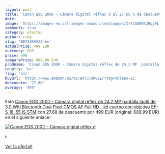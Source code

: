 ```yaml
---
layout: post
title: 'Canon EOS 200D - Cámara digital réflex d al 27.68 % de descuento'
date: 
image: 'https://images-eu.ssl-images-amazon.com/images/I/41GUEE%2Byj9L._SL200_.jpg'
comments: true
category: ofertas
author: ring
slug: 'B073JRRVZZ-es'
actualPrice: 499 EUR
currency: EUR
price: 499
comparePrice: 689.99 EUR
prodname: 'Canon EOS 200D - Cámara digital réflex de 24.2 MP  pantalla táctil de 3.0    Wifi  Bluetooth  Dual Pixel CMOS AF  Full HD  - kit cuerpo con objetivo EF-S 18-55 IS STM'
country: 'es'
flag: '🇪🇸'
buyurl: 'https://www.amazon.es/dp/B073JRRVZZ/?tag=tolees-21'
descuento: '27.68'
average: '499'
---
```


Está [Canon EOS 200D - Cámara digital réflex de 24.2 MP  pantalla táctil de 3.0    Wifi  Bluetooth  Dual Pixel CMOS AF  Full HD  - kit cuerpo con objetivo EF-S 18-55 IS STM](https://www.amazon.es/dp/B073JRRVZZ/?tag=tolees-21) con 27.68 de descuento por 499 EUR (original: 689.99 EUR) en el siguiente enlace!

[![Canon EOS 200D - Cámara digital réflex d](https://images-eu.ssl-images-amazon.com/images/I/41GUEE%2Byj9L._SL200_.jpg)](https://www.amazon.es/dp/B073JRRVZZ/?tag=tolees-21)

ℹ️:


[Ver la oferta!!](https://www.amazon.es/dp/B073JRRVZZ/?tag=tolees-21)
